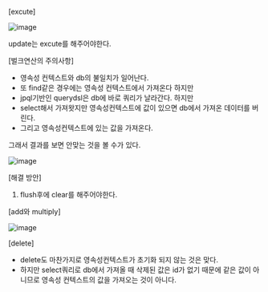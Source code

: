 [excute]

![image](https://user-images.githubusercontent.com/108928206/195228957-fb30e997-87ce-4bc4-98ae-49b40788d9d8.png)

update는 excute를 해주어야한다.

[벌크연산의 주의사항]

- 영속성 컨텍스트와 db의 불일치가 일어난다.
- 또 find같은 경우에는 영속성 컨텍스트에서 가져온다 하지만
- jpql기반인 querydsl은 db에 바로 쿼리가 날라간다. 하지만 
- select해서 가져왓지만 영속성컨텍스트에 값이 있으면 db에서 가져온 데이터를 버린다.
- 그리고 영속성컨텍스트에 있는 값을 가져온다.

그래서 결과를 보면 안맞는 것을 볼 수가 있다.

![image](https://user-images.githubusercontent.com/108928206/195229804-7010a5c0-e69a-4aa9-ab40-448ebe85d844.png)

[해결 방안]

1. flush후에 clear를 해주어야한다.

[add와 multiply]

![image](https://user-images.githubusercontent.com/108928206/195230946-7d3f0dc6-a592-469a-8e54-79d4c7571b4e.png)

[delete]

- delete도 마찬가지로 영속성컨텍스트가 초기화 되지 않는 것은 맞다.
- 하지만 select쿼리로 db에서 가져올 때 삭제된 값은 id가 없기 때문에 같은 값이 아니므로 영속성 컨텍스트의 값을 가져오는 것이 아니다.
